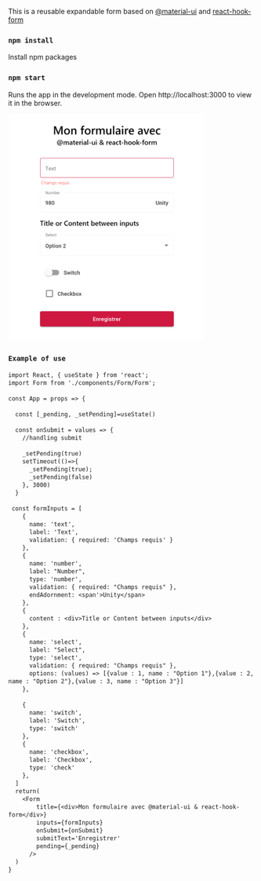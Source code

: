 This is a reusable expandable form based on [@material-ui](https://material-ui.com) and [react-hook-form](https://react-hook-form.com)

### `npm install`
Install npm packages 

### `npm start`
Runs the app in the development mode.
Open http://localhost:3000 to view it in the browser.

<img src="./screens/form.PNG" alt="drawing" width="400"/>

### `Example of use`

```JSX
import React, { useState } from 'react';
import Form from './components/Form/Form';

const App = props => {

  const [_pending, _setPending]=useState()
  
  const onSubmit = values => {
    //handling submit
    
    _setPending(true)
    setTimeout(()=>{
      _setPending(true);
      _setPending(false)
    }, 3000)
  }
  
 const formInputs = [
    {
      name: 'text',
      label: 'Text',
      validation: { required: 'Champs requis' }
    },
    {
      name: 'number',
      label: "Number",
      type: 'number',
      validation: { required: "Champs requis" },
      endAdornment: <span'>Unity</span>
    },
    {
      content : <div>Title or Content between inputs</div>
    },
    {
      name: 'select',
      label: "Select",
      type: 'select',
      validation: { required: "Champs requis" },
      options: (values) => [{value : 1, name : "Option 1"},{value : 2, name : "Option 2"},{value : 3, name : "Option 3"}]
    },
    
    {
      name: 'switch',
      label: 'Switch',
      type: 'switch'
    },
    {
      name: 'checkbox',
      label: 'Checkbox',
      type: 'check'
    },
  ]
  return(
    <Form 
        title={<div>Mon formulaire avec @material-ui & react-hook-form</div>}
        inputs={formInputs}
        onSubmit={onSubmit}
        submitText='Enregistrer'
        pending={_pending}
      />
  )
}
```

